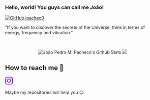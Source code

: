 ### Hello, world! You guys can call me João!

[![GitHub jpachec0](https://img.shields.io/github/followers/jpachec0?label=follow&style=social)](https://github.com/jpachec0)
  
  "If you want to discover the secrets of the Universe, think in terms of energy, frequency and vibration."
  
  </a>&nbsp;&nbsp; 

<div align="center">    
  <img height="180em" src="https://github-readme-stats.vercel.app/api?username=jpachec0&&show_icons=true&theme=midnight-purple" alt="João Pedro M. Pacheco's Github Stats" alt="João Pedro M. Pacheco's Github Status" />
    <img height="180em" src="https://github-readme-stats.vercel.app/api/top-langs/?username=jpachec0&layout=compact&langs_count=7&theme=midnight-purple"/>
</div>

 ## How to reach me 🔎

<a href="https://www.instagram.com/joao.abxy/" target="_blank">
    <img height=25 src="https://github.com/jpachec0/jpachec0/blob/main/logotipo-do-instagram.png" />
   </a>&nbsp;&nbsp;
   <br>


<p>Maybe my repositories will help you 😉</p>
